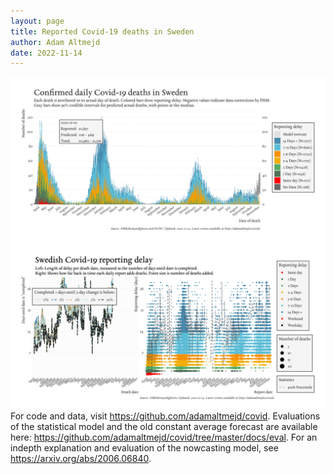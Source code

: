 ```yaml
---
layout: page
title: Reported Covid-19 deaths in Sweden
author: Adam Altmejd
date: 2022-11-14
---
```


![Graph of Swedish Covid-19 deaths with reporting delay.](deaths_lag_sweden_2022-11-14.png "Swedish Covid-19 deaths.")
![Graph of Swedish Covid-19 reporting delay in daily deaths.](lag_trend_sweden_2022-11-14.png "Trend in Swedish Covid-19 mortality reporting delay.")
For code and data, visit <https://github.com/adamaltmejd/covid>.
Evaluations of the statistical model and the old constant average forecast are available here: <https://github.com/adamaltmejd/covid/tree/master/docs/eval>.
For an indepth explanation and evaluation of the nowcasting model, see <https://arxiv.org/abs/2006.06840>.
